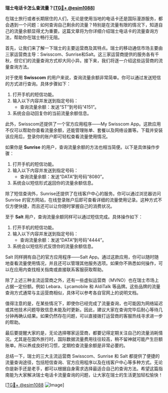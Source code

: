 **瑞士电话卡怎么查流量？[[TG💪+ @esim1088](https://t.me/s/esim1088)]**

在瑞士旅行或者长期居住的人们，无论是使用当地的电话卡还是国际漫游服务，都会遇到一个问题：如何查询自己剩余的流量？特别是在流量有限的情况下，知道自己的流量余额显得尤为重要。这篇文章将为你详细介绍瑞士电话卡的流量查询方法，帮助你在瑞士畅行无阻。

首先，让我们来了解一下瑞士的主要运营商及其特点。瑞士的移动通信市场主要由三家运营商主导：Swisscom、Sunrise和Salt。这三家运营商提供的服务各有千秋，但它们的流量查询方式却大同小异。接下来，我们将逐一介绍这些运营商的流量查询方法。

对于使用 **Swisscom** 的用户来说，查询流量余额非常简单。你可以通过发送短信的方式进行查询。具体步骤如下：

1. 打开手机的短信功能。
2. 输入以下内容并发送到指定号码：
   - 查询流量余额：发送“ST”到号码“4151”。
3. 系统会自动回复你的当前流量余额信息。

此外，Swisscom还提供了一个官方应用程序——My Swisscom App。这款应用不仅可以帮助你查看流量余额，还能管理账单、套餐以及网络设置等。下载并安装该应用后，登录你的账户即可轻松查看流量使用情况。

如果你是 **Sunrise** 的用户，查询流量余额的方法也相当简便。以下是具体操作步骤：

1. 打开手机的短信功能。
2. 输入以下内容并发送到指定号码：
   - 查询流量余额：发送“DATA”到号码“8080”。
3. 系统会以短信形式返回你的流量余额信息。

除了短信查询外，Sunrise还提供了在线客户中心的服务。你可以通过浏览器访问 Sunrise 的官方网站，在线登录账户后即可查看详细的流量使用记录。这种方式不仅方便快捷，而且还可以让你随时掌握自己的消费状况。

至于 **Salt** 用户，查询流量余额同样可以通过短信完成。具体操作如下：

1. 打开手机的短信功能。
2. 输入以下内容并发送到指定号码：
   - 查询流量余额：发送“DATA”到号码“4444”。
3. 系统会以短信形式反馈你的流量余额信息。

Salt 同样拥有自己的官方应用程序——Salt App。通过这款应用，你可以随时随地查看流量使用情况，并且还可以管理其他服务选项。如果你不熟悉如何操作，可以在应用内查找相关指南或直接联系客服获取帮助。

除了上述三种主流运营商之外，还有一些虚拟运营商（MVNO）也在瑞士市场上占据一定份额。例如 Lebara、Lycamobile 和 AldiTalk 等品牌。这些品牌的流量查询方式通常与主运营商相似，具体可以参考各自官网上的说明文档。

值得注意的是，在某些情况下，即使你已经完成了流量查询，也可能因为网络延迟或其他技术问题导致信息未能及时更新。因此，建议大家在查询完毕后耐心等待几分钟再确认结果。如果仍然存在问题，可以直接拨打运营商的客服热线寻求进一步的帮助。

最后要提醒大家的是，无论选择哪家运营商，都要记得定期关注自己的流量消耗情况。尤其是在国外旅行时，国际数据流量费用往往较高，稍不留神就可能产生巨额账单。所以养成良好的习惯，定期检查流量余额是非常必要的。

总结一下，瑞士的三大主流运营商 Swisscom、Sunrise 和 Salt 都提供了便捷的流量查询途径，包括短信查询、官方应用程序以及在线客户中心等多种方式。无论你是新手还是老手，都可以根据自身需求选择最适合自己的查询方法。希望这篇指南能为大家解决瑞士电话卡流量查询的问题，让大家在瑞士的生活更加轻松愉快！

[[TG💪+ @esim1088](https://t.me/s/esim1088) ![Image](https://i.postimg.cc/4NQfJmqS/Snipaste-2025-05-13-00-14-12.png)]